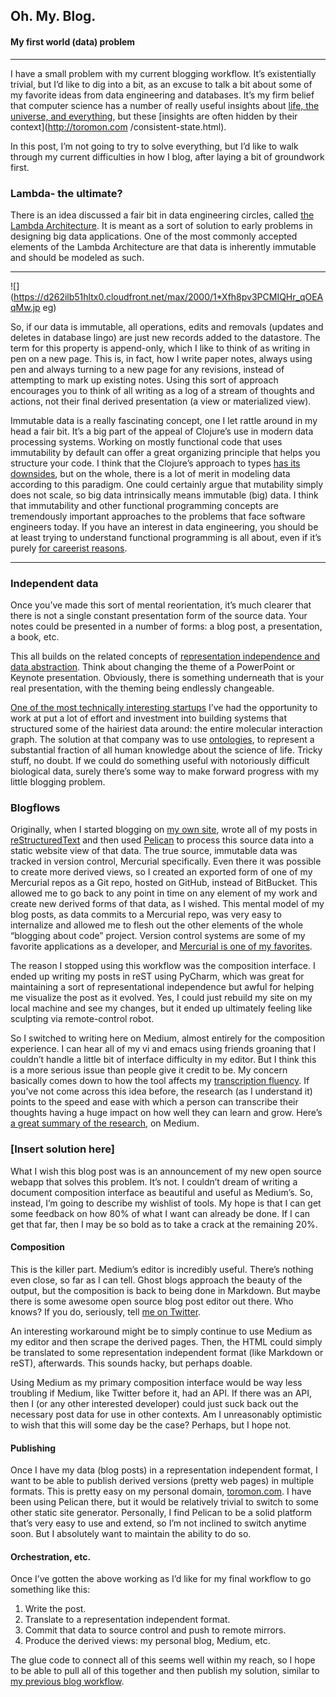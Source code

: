 ## Oh. My. Blog.

#### My first world (data) problem

* * *

I have a small problem with my current blogging workflow. It’s existentially
trivial, but I’d like to dig into a bit, as an excuse to talk a bit about some
of my favorite ideas from data engineering and databases. It’s my firm belief
that computer science has a number of really useful insights about [life, the
universe, and
everything](http://en.wikipedia.org/wiki/Life,_the_Universe_and_Everything),
but these [insights are often hidden by their context](http://toromon.com
/consistent-state.html).

In this post, I’m not going to try to solve everything, but I’d like to walk
through my current difficulties in how I blog, after laying a bit of
groundwork first.

### Lambda- the ultimate?

There is an idea discussed a fair bit in data engineering circles, called [the
Lambda Architecture](http://lambda-architecture.net/). It is meant as a sort
of solution to early problems in designing big data applications. One of the
most commonly accepted elements of the Lambda Architecture are that data is
inherently immutable and should be modeled as such.

* * *

![](https://d262ilb51hltx0.cloudfront.net/max/2000/1*Xfh8pv3PCMIQHr_qOEAqMw.jp
eg)

So, if our data is immutable, all operations, edits and removals (updates and
deletes in database lingo) are just new records added to the datastore. The
term for this property is append-only, which I like to think of as writing in
pen on a new page. This is, in fact, how I write paper notes, always using pen
and always turning to a new page for any revisions, instead of attempting to
mark up existing notes. Using this sort of approach encourages you to think of
all writing as a log of a stream of thoughts and actions, not their final
derived presentation (a view or materialized view).

Immutable data is a really fascinating concept, one I let rattle around in my
head a fair bit. It’s a big part of the appeal of Clojure’s use in modern data
processing systems. Working on mostly functional code that uses immutability
by default can offer a great organizing principle that helps you structure
your code. I think that the Clojure’s approach to types [has its
downsides](http://toromon.com/pointy-tools.html), but on the whole, there is a
lot of merit in modeling data according to this paradigm. One could certainly
argue that mutability simply does not scale, so big data intrinsically means
immutable (big) data. I think that immutability and other functional
programming concepts are tremendously important approaches to the problems
that face software engineers today. If you have an interest in data
engineering, you should be at least trying to understand functional
programming is all about, even if it’s purely [for careerist
reasons](http://toromon.com/fp-for-food.html).

* * *

### Independent data

Once you’ve made this sort of mental reorientation, it’s much clearer that
there is not a single constant presentation form of the source data. Your
notes could be presented in a number of forms: a blog post, a presentation, a
book, etc.

This all builds on the related concepts of [representation independence and
data abstraction](http://dl.acm.org/citation.cfm?id=512669). Think about
changing the theme of a PowerPoint or Keynote presentation. Obviously, there
is something underneath that is your real presentation, with the theming being
endlessly changeable.

[One of the most technically interesting startups](http://www.ingenuity.com/)
I’ve had the opportunity to work at put a lot of effort and investment into
building systems that structured some of the hairiest data around: the entire
molecular interaction graph. The solution at that company was to use
[ontologies](http://en.wikipedia.org/wiki/Ontology_%28information_science%29),
to represent a substantial fraction of all human knowledge about the science
of life. Tricky stuff, no doubt. If we could do something useful with
notoriously difficult biological data, surely there’s some way to make forward
progress with my little blogging problem.

### Blogflows

Originally, when I started blogging on [my own site](http://toromon.com/),
wrote all of my posts in
[reStructuredText](http://docutils.sourceforge.net/rst.html) and then used
[Pelican](http://blog.getpelican.com/) to process this source data into a
static website view of that data. The true source, immutable data was tracked
in version control, Mercurial specifically. Even there it was possible to
create more derived views, so I created an exported form of one of my
Mercurial repos as a Git repo, hosted on GitHub, instead of BitBucket. This
allowed me to go back to any point in time on any element of my work and
create new derived forms of that data, as I wished. This mental model of my
blog posts, as data commits to a Mercurial repo, was very easy to internalize
and allowed me to flesh out the other elements of the whole “blogging about
code” project. Version control systems are some of my favorite applications as
a developer, and [Mercurial is one of my
favorites](http://toromon.com/tag/mercurial.html).

The reason I stopped using this workflow was the composition interface. I
ended up writing my posts in reST using PyCharm, which was great for
maintaining a sort of representational independence but awful for helping me
visualize the post as it evolved. Yes, I could just rebuild my site on my
local machine and see my changes, but it ended up ultimately feeling like
sculpting via remote-control robot.

So I switched to writing here on Medium, almost entirely for the composition
experience. I can hear all of my vi and emacs using friends groaning that I
couldn’t handle a little bit of interface difficulty in my editor. But I think
this is a more serious issue than people give it credit to be. My concern
basically comes down to how the tool affects my [transcription
fluency](http://scholar.google.com/scholar?q=transcription+fluency). If you’ve
not come across this idea before, the research (as I understand it) points to
the speed and ease with which a person can transcribe their thoughts having a
huge impact on how well they can learn and grow. Here’s [a great summary of
the research](https://medium.com/message/the-joy-of-typing-fd8d091ab8ef), on
Medium.

### [Insert solution here]

What I wish this blog post was is an announcement of my new open source webapp
that solves this problem. It’s not. I couldn’t dream of writing a document
composition interface as beautiful and useful as Medium’s. So, instead, I’m
going to describe my wishlist of tools. My hope is that I can get some
feedback on how 80% of what I want can already be done. If I can get that far,
then I may be so bold as to take a crack at the remaining 20%.

#### Composition

This is the killer part. Medium’s editor is incredibly useful. There’s nothing
even close, so far as I can tell. Ghost blogs approach the beauty of the
output, but the composition is back to being done in Markdown. But maybe there
is some awesome open source blog post editor out there. Who knows? If you do,
seriously, tell [me on Twitter](https://twitter.com/jeffksmithjr).

An interesting workaround might be to simply continue to use Medium as my
editor and then scrape the derived pages. Then, the HTML could simply be
translated to some representation independent format (like Markdown or reST),
afterwards. This sounds hacky, but perhaps doable.

Using Medium as my primary composition interface would be way less troubling
if Medium, like Twitter before it, had an API. If there was an API, then I (or
any other interested developer) could just suck back out the necessary post
data for use in other contexts. Am I unreasonably optimistic to wish that this
will some day be the case? Perhaps, but I hope not.

#### Publishing

Once I have my data (blog posts) in a representation independent format, I
want to be able to publish derived versions (pretty web pages) in multiple
formats. This is pretty easy on my personal domain,
[toromon.com](http://toromon.com/). I have been using Pelican there, but it
would be relatively trivial to switch to some other static site generator.
Personally, I find Pelican to be a solid platform that’s very easy to use and
extend, so I’m not inclined to switch anytime soon. But I absolutely want to
maintain the ability to do so.

#### Orchestration, etc.

Once I’ve gotten the above working as I’d like for my final workflow to go
something like this:

  1. Write the post.
  2. Translate to a representation independent format.
  3. Commit that data to source control and push to remote mirrors.
  4. Produce the derived views: my personal blog, Medium, etc.

The glue code to connect all of this seems well within my reach, so I hope to
be able to pull all of this together and then publish my solution, similar to
[my previous blog workflow](http://toromon.com/mirroring-to-git.html).
